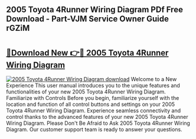 ## 2005 Toyota 4Runner Wiring Diagram PDf Free Download - Part-VJM Service Owner Guide rGZiM

# <h2><a href="http://dfkyfa.blite.top/?on=2005+Toyota+4Runner+Wiring+Diagram">🔗Download New 👉🔴 2005 Toyota 4Runner Wiring Diagram</a></h2>

[![2005 Toyota 4Runner Wiring Diagram download](https://i.imgur.com/lujVjoI.png)](http://dfkyfa.blite.top/?on=2005+Toyota+4Runner+Wiring+Diagram)
Welcome to a New Experience This user manual introduces you to the unique features and functionalities of your new 2005 Toyota 4Runner Wiring Diagram. Familiarize with Controls Before you begin, familiarize yourself with the location and function of all control buttons and settings on your 2005 Toyota 4Runner Wiring Diagram. Experience seamless connectivity and control thanks to the advanced features of your new 2005 Toyota 4Runner Wiring Diagram. Please Don't Be Afraid to Ask 2005 Toyota 4Runner Wiring Diagram. Our customer support team is ready to answer your questions.
